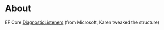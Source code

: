 ﻿# About

EF Core [DiagnosticListeners](https://github.com/dotnet/EntityFramework.Docs/tree/main/samples/core/Miscellaneous/DiagnosticListeners) (from Microsoft, Karen tweaked the structure)